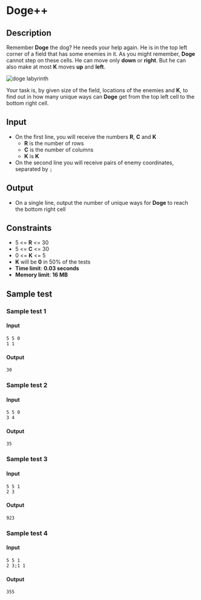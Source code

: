 # Doge++

## Description
Remember **Doge** the dog? He needs your help again. He is in the top left corner of a field that has some enemies in it.
As you might remember, **Doge** cannot step on these cells. He can move only **down** or **right**. But he can also make at most **K** moves **up** and **left**.

![doge labyrinth](https://raw.githubusercontent.com/TelerikAcademy/Data-Structures-and-Algorithms/master/Topics/08.%20Dynamic-Programming/imgs/labirynth.png)

Your task is, by given size of the field, locations of the enemies and **K**, to find out in how many unique ways can **Doge** get from the top left cell to the bottom right cell.

## Input
- On the first line, you will receive the numbers **R**, **C** and **K**
  - **R** is the number of rows
  - **C** is the number of columns
  - **K** is **K**
- On the second line you will receive pairs of enemy coordinates, separated by `;`

## Output
- On a single line, output the number of unique ways for **Doge** to reach the bottom right cell

## Constraints
- 5 <= **R** <= 30
- 5 <= **C** <= 30
- 0 <= **K** <= 5
- **K** will be **0** in 50% of the tests
- **Time limit**: **0.03 seconds**
- **Memory limit**: **16 MB**

## Sample test

### Sample test 1

#### Input
```
5 5 0
1 1
```

#### Output
```
30
```

### Sample test 2

#### Input
```
5 5 0
3 4
```

#### Output
```
35
```

### Sample test 3

#### Input
```
5 5 1
2 3
```

#### Output
```
923
```

### Sample test 4

#### Input
```
5 5 1
2 3;1 1
```

#### Output
```
355
```

